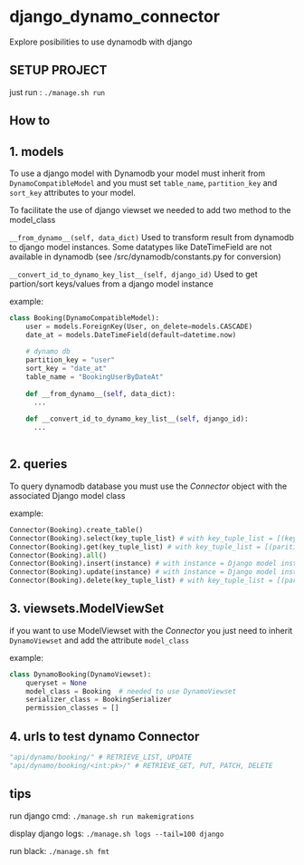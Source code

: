 # django_dynamo_connector
Explore posibilities to use dynamodb with django

## SETUP PROJECT
just run : 
```./manage.sh run```

## How to

## 1. models

To use a django model with Dynamodb your model must inherit from ```DynamoCompatibleModel``` 
and you must set ```table_name```, ```partition_key``` and ```sort_key``` attributes to your model.

To facilitate the use of django viewset we needed to add two method to the model_class

```__from_dynamo__(self, data_dict)```
Used to transform result from dynamodb to django model instances.
Some datatypes like DateTimeField are not available in dynamodb (see /src/dynamodb/constants.py for conversion)

```__convert_id_to_dynamo_key_list__(self, django_id)```
Used to get partion/sort keys/values from a django model instance

example:
```python
class Booking(DynamoCompatibleModel):
    user = models.ForeignKey(User, on_delete=models.CASCADE)
    date_at = models.DateTimeField(default=datetime.now)
    
    # dynamo db
    partition_key = "user"
    sort_key = "date_at"
    table_name = "BookingUserByDateAt"
    
    def __from_dynamo__(self, data_dict):
      ...
      
    def __convert_id_to_dynamo_key_list__(self, django_id):
      ...
    
```

## 2. queries
To query dynamodb database you must use the *Connector* object with the associated Django model class

example:
```python
Connector(Booking).create_table()
Connector(Booking).select(key_tuple_list) # with key_tuple_list = [(key, value), ]
Connector(Booking).get(key_tuple_list) # with key_tuple_list = [(parition_key, value), (sort_key, value)]
Connector(Booking).all()
Connector(Booking).insert(instance) # with instance = Django model instance
Connector(Booking).update(instance) # with instance = Django model instance
Connector(Booking).delete(key_tuple_list) # with key_tuple_list = [(parition_key, value), (sort_key, value)]
```

## 3. viewsets.ModelViewSet

if you want to use ModelViewset with the *Connector* you just need to inherit ```DynamoViewset``` and add the attribute ```model_class```

example:
```python
class DynamoBooking(DynamoViewset):
    queryset = None
    model_class = Booking  # needed to use DynamoViewset
    serializer_class = BookingSerializer
    permission_classes = []
```

## 4. urls to test dynamo Connector
```python
"api/dynamo/booking/" # RETRIEVE_LIST, UPDATE
"api/dynamo/booking/<int:pk>/" # RETRIEVE_GET, PUT, PATCH, DELETE
```

## tips
run django cmd: ```./manage.sh run makemigrations```

display django logs: ```./manage.sh logs --tail=100 django```

run black: ```./manage.sh fmt```


